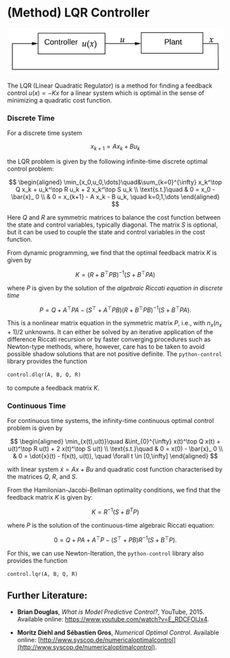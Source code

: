 # (Method) LQR Controller

<img src="_misc/closedLoop.svg" width="600"/>


The LQR (Linear Quadratic Regulator) is a method for finding a feedback control $u(x) = -K x$ for a linear system
which is optimal in the sense of minimizing a quadratic cost function.


### Discrete Time

For a discrete time system

$$
x_{k+1} = Ax_k + Bu_k
$$

the LQR problem is given by the following infinite-time discrete optimal control problem:

$$
\begin{aligned}
\min_{x_0,u_0,\dots}\quad&\sum_{k=0}^{\infty} x_k^\top Q x_k + u_k^\top R u_k + 2 x_k^\top S u_k \\
\text{s.t.}\quad & 0 = x_0 - \bar{x}_ 0 \\
&  0 = x_{k+1} - A x_k - B u_k, \quad k=0,1,\dots
\end{aligned}
$$

Here $Q$ and $R$ are symmetric matrices to balance the cost function between the state and control variables, typically diagonal. 
The matrix $S$ is optional, but it can be used to couple the state and control variables in the cost function.

From dynamic programming, we find that the optimal feedback matrix $K$ is given by

$$
K = (R + B^\top  P B)^{-1}(S + B^\top  P A)
$$

where $P$ is given by the solution of the *algebraic Riccati equation in discrete time*

$$
P = Q + A^\top  P A - (S^\top  + A^\top  P B)(R + B^\top  P B)^{-1}(S + B^\top  P A).
$$

This is a nonlinear matrix equation in the symmetric matrix $P$, i.e., with $n_x(n_x+1)/2$ unknowns. It can either be solved by an iterative application of the difference Riccati recursion or by faster converging procedures such as Newton-type methods, where, however, care has to be taken to avoid possible shadow solutions that are not positive definite. 
The `python-control` library provides the function
```python
control.dlqr(A, B, Q, R)
```
to compute a feedback matrix $K$.


### Continuous Time
For continuous time systems, the infinity-time continuous optimal control problem is given by

$$
\begin{aligned}
\min_{x(t),u(t)}\quad &\int_{0}^{\infty} x(t)^\top Q x(t) + u(t)^\top R u(t) + 2 x(t)^\top S u(t)  \\
\text{s.t.}\quad & 0 = x(0) - \bar{x}_ 0 \\
&  0 = \dot{x}(t) - f(x(t), u(t)), \quad \forall t \in [0,\infty]
\end{aligned}
$$

with linear system $\dot{x} = Ax + Bu$ and quadratic cost function characterised by the matrices $Q$, $R$, and $S$.

From the Hamilonian-Jacobi-Bellman optimality conditions, we find that the feedback matrix $K$ is given by:

$$
K = R^{-1} (S + B^T P)
$$

where $P$ is the solution of the continuous-time algebraic Riccati equation:

$$
0 = Q + PA + A^\top P − (S^\top  + PB)R^{-1}(S + B^\top P).
$$

For this, we can use Newton-Iteration, the `python-control` library also provides the function
```python
control.lqr(A, B, Q, R)
```

## Further Literature:

- **Brian Douglas**, *What is Model Predictive Control?*, YouTube, 2015. Available online: https://www.youtube.com/watch?v=E_RDCFOlJx4.


- **Moritz Diehl and Sébastien Gros**, _Numerical Optimal Control_. Available online: [http://www.syscop.de/numericaloptimalcontrol](http://www.syscop.de/numericaloptimalcontrol).

